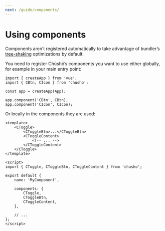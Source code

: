 ```yaml
---
next: /guide/components/
---
```


# Using components

Components aren’t registered automatically to take advantage of bundler’s [tree-shaking](https://en.wikipedia.org/wiki/Tree_shaking) optimizations by default.

You need to register Chūshō’s components you want to use either globally, for example in your main entry point:

```js{6-7}
import { createApp } from 'vue';
import { CBtn, CIcon } from 'chusho';

const app = createApp(App);

app.component('CBtn', CBtn);
app.component('CIcon', CIcon);
```

Or locally in the components they are used:

```vue{11,17-19}
<template>
    <CToggle>
        <CToggleBtn>...</CToggleBtn>
        <CToggleContent>
            <!-- ... -->
        </CToggleContent>
    </CToggle>
</template>

<script>
import { CToggle, CToggleBtn, CToggleContent } from 'chusho';

export default {
    name: 'MyComponent',

    components: {
        CToggle,
        CToggleBtn,
        CToggleContent,
    },

    // ...
};
</script>
```
